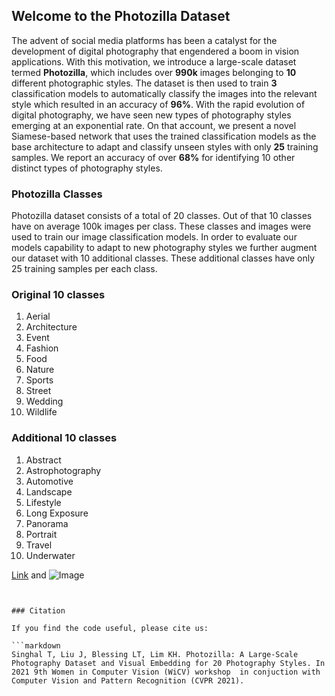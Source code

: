 ## Welcome to the Photozilla Dataset

   The advent of social media platforms has been a catalyst for the development of digital photography that engendered a boom in vision applications. With this motivation, we introduce a large-scale dataset termed **Photozilla**, which includes over **990k** images belonging to **10** different photographic styles. The dataset is then used to train **3** classification models to automatically classify the images into the relevant style which resulted in an accuracy of **96%**. With the rapid evolution of digital photography, we have seen new types of photography styles emerging at an exponential rate. On that account, we present a novel Siamese-based network that uses the trained classification models as the base architecture to adapt and classify unseen styles with only **25** training samples. We report an accuracy of over **68%** for identifying 10 other distinct types of photography styles.
### Photozilla Classes


Photozilla dataset consists of a total of 20 classes. Out of that 10 classes have on average 100k images per class. These classes and images were used to train our image classification models. In order to evaluate our models capability to adapt to new photography styles we further augment our dataset with 10 additional classes. These additional classes have only 25 training samples per each class.
  
### Original 10 classes


1. Aerial
2. Architecture
3. Event
4. Fashion
5. Food
6. Nature
7. Sports
8. Street
9. Wedding
10. Wildlife


### Additional 10 classes


1. Abstract
2. Astrophotography
3. Automotive
4. Landscape
5. Lifestyle
6. Long Exposure
7. Panorama
8. Portrait
9. Travel
10. Underwater



[Link](url) and ![Image](src)
```


### Citation

If you find the code useful, please cite us:

```markdown
Singhal T, Liu J, Blessing LT, Lim KH. Photozilla: A Large-Scale Photography Dataset and Visual Embedding for 20 Photography Styles. In 2021 9th Women in Computer Vision (WiCV) workshop  in conjuction with Computer Vision and Pattern Recognition (CVPR 2021).

```
